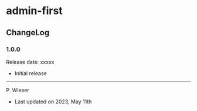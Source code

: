 # admin-first

## ChangeLog

### 1.0.0

Release date: xxxxx

- Initial release

---
P. Wieser
- Last updated on 2023, May 11th
